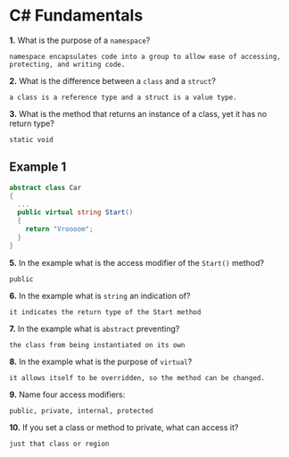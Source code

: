 # C# Fundamentals


**1.** What is the purpose of a `namespace`?
<!-- enter you answer in the space below -->
```
namespace encapsulates code into a group to allow ease of accessing, protecting, and writing code.
```
**2.** What is the difference between a `class` and a `struct`?
<!-- enter you answer in the space below -->
```
a class is a reference type and a struct is a value type.
```
**3.** What is the method that returns an instance of a class, yet it has no return type?
<!-- enter you answer in the space below -->
```
static void
```
## Example 1
```c#
abstract class Car
{
  ...
  public virtual string Start()
  {
    return "Vroooom";
  }
}
```
**5.** In the example what is the access modifier of the `Start()` method?
<!-- enter you answer in the space below -->
```
public
```
**6.** In the example what is `string` an indication of?
<!-- enter you answer in the space below -->
```
it indicates the return type of the Start method
```
**7.** In the example what is `abstract` preventing?
<!-- enter you answer in the space below -->
```
the class from being instantiated on its own
```
**8.** In the example what is the purpose of `virtual`?
<!-- enter you answer in the space below -->
```
it allows itself to be overridden, so the method can be changed.
```
**9.** Name four access modifiers:
<!-- enter you answer in the space below -->
```
public, private, internal, protected
```
**10.** If you set a class or method to private, what can access it?
<!-- enter you answer in the space below -->
```
just that class or region
```
